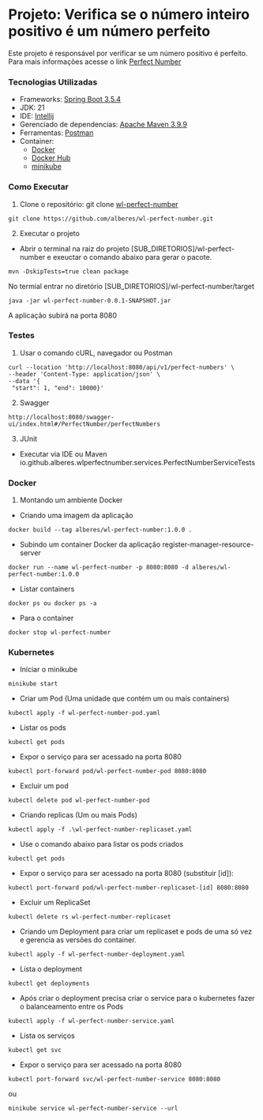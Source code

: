 
# Projeto: Verifica se o número inteiro positivo é um número perfeito
Este projeto é responsável por verificar se um número positivo é perfeito.  
Para mais informações acesse o link [Perfect Number](https://en.wikipedia.org/wiki/Perfect_number)

### Tecnologias Utilizadas
* Frameworks: [Spring Boot 3.5.4](https://start.spring.io/)
* JDK: 21
* IDE: [Intellij](https://www.jetbrains.com/idea/)
* Gerenciado de dependencias: [Apache Maven 3.9.9](https://maven.apache.org/)
* Ferramentas: [Postman](https://www.postman.com/)
* Container:
  * [Docker](https://www.docker.com/)
  * [Docker Hub](https://hub.docker.com/)
  * [minikube](https://minikube.sigs.k8s.io/docs/start/?arch=%2Fwindows%2Fx86-64%2Fstable%2F.exe+download)
### Como Executar
1. Clone o repositório: git clone [wl-perfect-number](https://github.com/alberes/wl-perfect-number)
```  
git clone https://github.com/alberes/wl-perfect-number.git  
```  

2. Executar o projeto
- Abrir o terminal na raiz do projeto [SUB_DIRETORIOS]/wl-perfect-number e exeuctar o comando abaixo para gerar o pacote.
```  
mvn -DskipTests=true clean package  
```  

No termial entrar no diretório [SUB_DIRETORIOS]/wl-perfect-number/target
```  
java -jar wl-perfect-number-0.0.1-SNAPSHOT.jar  
```  

A aplicação subirá na porta 8080

### Testes
1. Usar o comando cURL, navegador ou Postman
```  
curl --location 'http://localhost:8080/api/v1/perfect-numbers' \  
--header 'Content-Type: application/json' \  
--data '{  
 "start": 1, "end": 10000}'  
```  
2. Swagger
```  
http://localhost:8080/swagger-ui/index.html#/PerfectNumber/perfectNumbers  
```  
3. JUnit
- Executar via IDE ou Maven  
  io.github.alberes.wlperfectnumber.services.PerfectNumberServiceTests

### Docker

1. Montando um ambiente Docker
- Criando uma imagem da aplicação
```  
docker build --tag alberes/wl-perfect-number:1.0.0 .  
```  
- Subindo um container Docker da aplicação register-manager-resource-server
```  
docker run --name wl-perfect-number -p 8080:8080 -d alberes/wl-perfect-number:1.0.0  
```  
- Listar containers
```  
docker ps ou docker ps -a  
```  
- Para o container
```  
docker stop wl-perfect-number  
```  

### Kubernetes
- Iníciar o minikube
```  
minikube start  
```  
- Criar um Pod (Uma unidade que contém um ou mais containers)
```  
kubectl apply -f wl-perfect-number-pod.yaml  
```  
- Listar os pods
```  
kubectl get pods  
```  
- Expor o serviço para ser acessado na porta 8080
```  
kubectl port-forward pod/wl-perfect-number-pod 8080:8080  
```  
- Excluir um pod
```  
kubectl delete pod wl-perfect-number-pod  
```  
- Criando replicas (Um ou mais Pods)
```  
kubectl apply -f .\wl-perfect-number-replicaset.yaml  
```  
- Use o comando abaixo para listar os pods criados
```  
kubectl get pods  
```  
- Expor o serviço para ser acessado na porta 8080 (substituir [id]):
```  
kubectl port-forward pod/wl-perfect-number-replicaset-[id] 8080:8080  
```  
- Excluir um ReplicaSet
```  
kubectl delete rs wl-perfect-number-replicaset  
```  
- Criando um Deployment para criar um replicaset e pods de uma só vez e gerencia as versões do container.
```  
kubectl apply -f wl-perfect-number-deployment.yaml  
```  
- Lista o deployment
```  
kubectl get deployments  
```  
- Após criar o deployment precisa criar o service para o kubernetes fazer o balanceamento entre os Pods
```  
kubectl apply -f wl-perfect-number-service.yaml  
```  
- Lista os serviços
```  
kubectl get svc  
```  
- Expor o serviço para ser acessado na porta 8080
```  
kubectl port-forward svc/wl-perfect-number-service 8080:8080  
```  
ou
```  
minikube service wl-perfect-number-service --url  
```